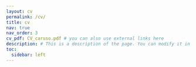 ```yaml
---
layout: cv
permalink: /cv/
title: cv
nav: true
nav_order: 3
cv_pdf: CV_caruso.pdf # you can also use external links here
description: # This is a description of the page. You can modify it in '_pages/cv.md'. You can also change or remove the top pdf download button.
toc:
  sidebar: left
---
```

